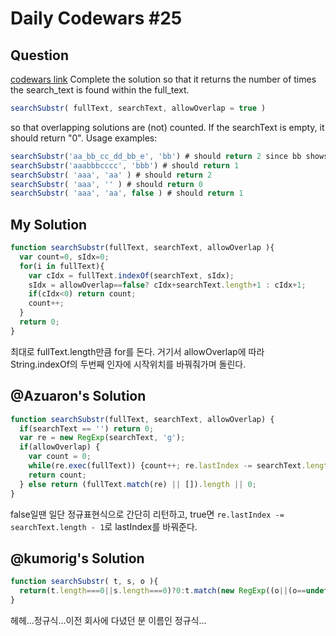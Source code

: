# Daily Codewars #25
## Question
[codewars link](http://www.codewars.com/kata/52190daefe9c702a460003dd/train/javascript)
Complete the solution so that it returns the number of times the search_text is found within the full_text.
```javascript
searchSubstr( fullText, searchText, allowOverlap = true )
```
so that overlapping solutions are (not) counted. If the searchText is empty, it should return "0". Usage examples:
```javascript
searchSubstr('aa_bb_cc_dd_bb_e', 'bb') # should return 2 since bb shows up twice
searchSubstr('aaabbbcccc', 'bbb') # should return 1
searchSubstr( 'aaa', 'aa' ) # should return 2
searchSubstr( 'aaa', '' ) # should return 0
searchSubstr( 'aaa', 'aa', false ) # should return 1
```

## My Solution
```javascript
function searchSubstr(fullText, searchText, allowOverlap ){
  var count=0, sIdx=0;
  for(i in fullText){
    var cIdx = fullText.indexOf(searchText, sIdx);
    sIdx = allowOverlap==false? cIdx+searchText.length+1 : cIdx+1;
    if(cIdx<0) return count;
    count++;
  }
  return 0;
}
```
최대로 fullText.length만큼 for를 돈다.
거기서 allowOverlap에 따라 String.indexOf의 두번째 인자에 시작위치를 바꿔줘가며 돌린다.

## @Azuaron's Solution
```javascript
function searchSubstr(fullText, searchText, allowOverlap) {
  if(searchText == '') return 0;
  var re = new RegExp(searchText, 'g');
  if(allowOverlap) {
    var count = 0;
    while(re.exec(fullText)) {count++; re.lastIndex -= searchText.length - 1;}
    return count;
  } else return (fullText.match(re) || []).length || 0;
}
```
false일땐 일단 정규표현식으로 간단히 리턴하고,
true면 `re.lastIndex -= searchText.length - 1`로 lastIndex를 바꿔준다.

## @kumorig's Solution
```javascript
function searchSubstr( t, s, o ){
  return(t.length===0||s.length===0)?0:t.match(new RegExp((o||(o==undefined))?"(?=("+s+"))":t,"g")).length; 
}
```
헤헤...정규식...이전 회사에 다녔던 분 이름인 정규식...

